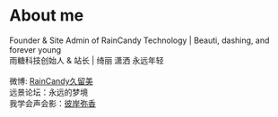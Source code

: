 # About me
Founder & Site Admin of RainCandy Technology | Beauti, dashing, and forever young</br>
雨糖科技创始人 & 站长 | 绮丽 潇洒 永远年轻</br>
</br>
微博: [RainCandy久留美](https://weibo.com/shinjokurumi)</br>
远景论坛：永远的梦境</br>
我学会声会影：[彼岸弥香](http://www.hy345.com/space-uid-168997.html)</br>

<!--
**ShinjoKurumi/ShinjoKurumi** is a ✨ _special_ ✨ repository because its `README.md` (this file) appears on your GitHub profile.

Here are some ideas to get you started:

- 🔭 I’m currently working on ...
- 🌱 I’m currently learning ...
- 👯 I’m looking to collaborate on ...
- 🤔 I’m looking for help with ...
- 💬 Ask me about ...
- 📫 How to reach me: ...
- 😄 Pronouns: ...
- ⚡ Fun fact: ...
-->
